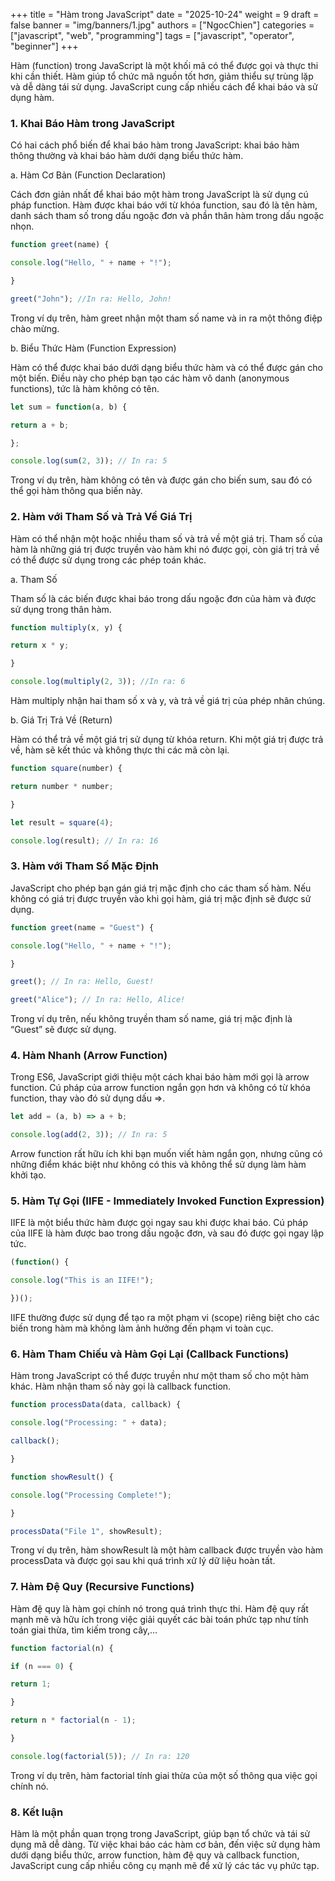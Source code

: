+++
title = "Hàm trong JavaScript"
date = "2025-10-24"
weight = 9
draft = false
banner = "img/banners/1.jpg"
authors = ["NgocChien"]
categories = ["javascript", "web", "programming"]
tags = ["javascript", "operator", "beginner"]
+++

Hàm (function) trong JavaScript là một khối mã có thể được gọi và thực thi khi cần thiết. Hàm giúp tổ chức mã nguồn tốt hơn, giảm thiểu sự trùng lặp và dễ dàng tái sử dụng. JavaScript cung cấp nhiều cách để khai báo và sử dụng hàm.

### 1. Khai Báo Hàm trong JavaScript

Có hai cách phổ biến để khai báo hàm trong JavaScript: khai báo hàm thông thường và khai báo hàm dưới dạng biểu thức hàm.

a. Hàm Cơ Bản (Function Declaration)

Cách đơn giản nhất để khai báo một hàm trong JavaScript là sử dụng cú pháp function. Hàm được khai báo với từ khóa function, sau đó là tên hàm, danh sách tham số trong dấu ngoặc đơn và phần thân hàm trong dấu ngoặc nhọn.
```js
function greet(name) {

console.log("Hello, " + name + "!");

}

greet("John"); //In ra: Hello, John!
```
Trong ví dụ trên, hàm greet nhận một tham số name và in ra một thông điệp chào mừng.

b. Biểu Thức Hàm (Function Expression)

Hàm có thể được khai báo dưới dạng biểu thức hàm và có thể được gán cho một biến. Điều này cho phép bạn tạo các hàm vô danh (anonymous functions), tức là hàm không có tên.
```js
let sum = function(a, b) {

return a + b;

};

console.log(sum(2, 3)); // In ra: 5
```
Trong ví dụ trên, hàm không có tên và được gán cho biến sum, sau đó có thể gọi hàm thông qua biến này.

### 2. Hàm với Tham Số và Trả Về Giá Trị

Hàm có thể nhận một hoặc nhiều tham số và trả về một giá trị. Tham số của hàm là những giá trị được truyền vào hàm khi nó được gọi, còn giá trị trả về có thể được sử dụng trong các phép toán khác.

a. Tham Số

Tham số là các biến được khai báo trong dấu ngoặc đơn của hàm và được sử dụng trong thân hàm.
```js
function multiply(x, y) {

return x * y;

}

console.log(multiply(2, 3)); //In ra: 6
```
Hàm multiply nhận hai tham số x và y, và trả về giá trị của phép nhân chúng.

b. Giá Trị Trả Về (Return)

Hàm có thể trả về một giá trị sử dụng từ khóa return. Khi một giá trị được trả về, hàm sẽ kết thúc và không thực thi các mã còn lại.
```js
function square(number) {

return number * number;

}

let result = square(4);

console.log(result); // In ra: 16
```
### 3. Hàm với Tham Số Mặc Định

JavaScript cho phép bạn gán giá trị mặc định cho các tham số hàm. Nếu không có giá trị được truyền vào khi gọi hàm, giá trị mặc định sẽ được sử dụng.
```js
function greet(name = "Guest") {

console.log("Hello, " + name + "!");

}

greet(); // In ra: Hello, Guest!

greet("Alice"); // In ra: Hello, Alice!
```
Trong ví dụ trên, nếu không truyền tham số name, giá trị mặc định là “Guest” sẽ được sử dụng.

### 4. Hàm Nhanh (Arrow Function)

Trong ES6, JavaScript giới thiệu một cách khai báo hàm mới gọi là arrow function. Cú pháp của arrow function ngắn gọn hơn và không có từ khóa function, thay vào đó sử dụng dấu =>.
```js
let add = (a, b) => a + b;

console.log(add(2, 3)); // In ra: 5
```
Arrow function rất hữu ích khi bạn muốn viết hàm ngắn gọn, nhưng cũng có những điểm khác biệt như không có this và không thể sử dụng làm hàm khởi tạo.

### 5. Hàm Tự Gọi (IIFE - Immediately Invoked Function Expression)

IIFE là một biểu thức hàm được gọi ngay sau khi được khai báo. Cú pháp của IIFE là hàm được bao trong dấu ngoặc đơn, và sau đó được gọi ngay lập tức.
```js
(function() {

console.log("This is an IIFE!");

})();
```
IIFE thường được sử dụng để tạo ra một phạm vi (scope) riêng biệt cho các biến trong hàm mà không làm ảnh hưởng đến phạm vi toàn cục.

### 6. Hàm Tham Chiếu và Hàm Gọi Lại (Callback Functions)

Hàm trong JavaScript có thể được truyền như một tham số cho một hàm khác. Hàm nhận tham số này gọi là callback function.
```js
function processData(data, callback) {

console.log("Processing: " + data);

callback();

}

function showResult() {

console.log("Processing Complete!");

}

processData("File 1", showResult);
```
Trong ví dụ trên, hàm showResult là một hàm callback được truyền vào hàm processData và được gọi sau khi quá trình xử lý dữ liệu hoàn tất.

### 7. Hàm Đệ Quy (Recursive Functions)

Hàm đệ quy là hàm gọi chính nó trong quá trình thực thi. Hàm đệ quy rất mạnh mẽ và hữu ích trong việc giải quyết các bài toán phức tạp như tính toán giai thừa, tìm kiếm trong cây,…
```js
function factorial(n) {

if (n === 0) {

return 1;

}

return n * factorial(n - 1);

}

console.log(factorial(5)); // In ra: 120
```
Trong ví dụ trên, hàm factorial tính giai thừa của một số thông qua việc gọi chính nó.

### 8. Kết luận

Hàm là một phần quan trọng trong JavaScript, giúp bạn tổ chức và tái sử dụng mã dễ dàng. Từ việc khai báo các hàm cơ bản, đến việc sử dụng hàm dưới dạng biểu thức, arrow function, hàm đệ quy và callback function, JavaScript cung cấp nhiều công cụ mạnh mẽ để xử lý các tác vụ phức tạp.